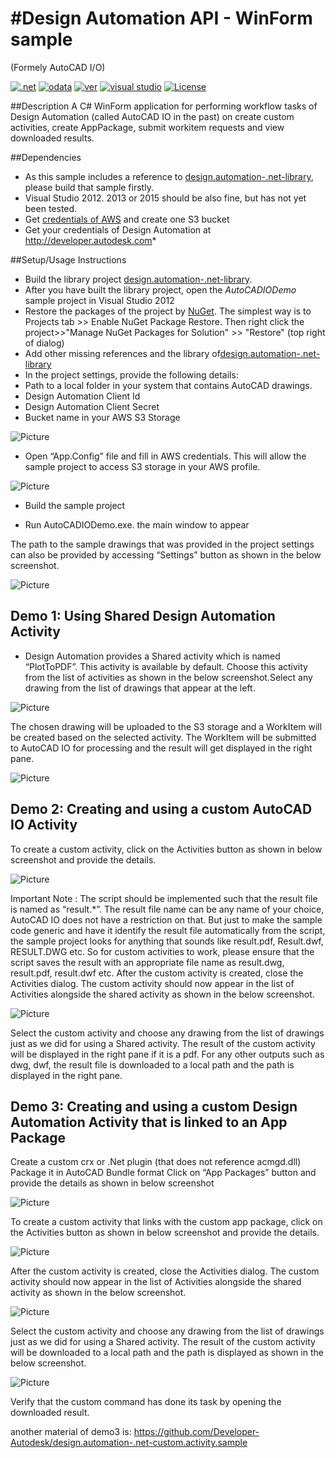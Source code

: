 #Design Automation API - WinForm sample
===========================
(Formely AutoCAD I/O)

[![.net](https://img.shields.io/badge/.net-4.5-green.svg)](http://www.microsoft.com/en-us/download/details.aspx?id=30653)
[![odata](https://img.shields.io/badge/odata-4.0-yellow.svg)](http://www.odata.org/documentation/)
[![ver](https://img.shields.io/badge/Design%20Automation%20API-2.0-blue.svg)](https://developer.autodesk.com/api/autocadio/v2/)
[![visual studio](https://img.shields.io/badge/Visual%20Studio-2012%7C2013-yellow.svg)](https://www.visualstudio.com/)
[![License](http://img.shields.io/:license-mit-red.svg)](http://opensource.org/licenses/MIT)

##Description
A C# WinForm application for performing workflow tasks of Design Automation (called AutoCAD IO in the past) on create custom activities, create AppPackage, submit workitem requests and view downloaded results.

##Dependencies
* As this sample includes a reference to  [design.automation-.net-library](https://github.com/Developer-Autodesk/design.automation-.net-library), please build that sample firstly.  
* Visual Studio 2012. 2013 or 2015 should be also fine, but has not yet been tested.
* Get [credentials of AWS](http://docs.aws.amazon.com/general/latest/gr/aws-security-credentials.html) and create one S3 bucket
* Get your credentials of Design Automation at http://developer.autodesk.com* 

##Setup/Usage Instructions
* Build the library project [design.automation-.net-library](https://github.com/Developer-Autodesk/design.automation-.net-library).
* After you have built the library project, open the *AutoCADIODemo* sample project in Visual Studio 2012
* Restore the packages of the project by [NuGet](https://www.nuget.org/). The simplest way is to Projects tab >> Enable NuGet Package Restore. Then right click the project>>"Manage NuGet Packages for Solution" >> "Restore" (top right of dialog)
* Add other missing references and the library of[design.automation-.net-library](https://github.com/Developer-Autodesk/design.automation-.net-library)
* In the project settings, provide the following details:
 * Path to a local folder in your system that contains AutoCAD drawings.
 * Design Automation Client Id
 * Design Automation Client Secret
 * Bucket name in your AWS S3 Storage

![Picture](./assets/1.png)

* Open “App.Config” file and fill in AWS credentials. This will allow the sample project to access S3 storage in your AWS profile.

![Picture](./assets/2.png)


* Build the sample project

* Run AutoCADIODemo.exe. the main window to appear

The path to the sample drawings that was provided in the project settings can also be provided by accessing 
“Settings” button as shown in the below screenshot.

![Picture](./assets/3.png)
 
Demo 1: Using Shared Design Automation Activity
-----------------------------------------------------------------------------------------------------------------------------
 * Design Automation provides a Shared activity which is named “PlotToPDF”. This activity is available by default. Choose this activity from the list of activities as shown in the below screenshot.Select any drawing from the list of drawings that appear at the left. 

  ![Picture](./assets/4.png)

  The chosen drawing will be uploaded to the S3 storage and a WorkItem will be created based on the selected activity.
The WorkItem will be submitted to AutoCAD IO for processing and the result will get displayed in the right pane.
 
 ![Picture](./assets/5.png)
 
Demo 2: Creating and using a custom AutoCAD IO Activity 
-----------------------------------------------------------------------------------------------------------------------------
   To create a custom activity, click on the Activities button as shown in below screenshot and provide the details.
 
![Picture](./assets/6.png)
 
Important Note : The script should be implemented such that the result file is named as “result.*”. 
The result file name can be any name of your choice, AutoCAD IO does not have a restriction on that. 
But just to make the sample code generic and have it identify the result file automatically from the script, 
the sample project looks for anything that sounds like result.pdf, Result.dwf, RESULT.DWG etc. So for custom activities 
to work, please ensure that the script saves the result with an appropriate file name as result.dwg, result.pdf, result.dwf etc.
After the custom activity is created, close the Activities dialog.
The custom activity should now appear in the list of Activities alongside the shared activity as shown in the below screenshot. 

![Picture](./assets/7.png)
 
Select the custom activity and choose any drawing from the list of drawings just as we did for using a Shared activity.
The result of the custom activity will be displayed in the right pane if it is a pdf. For any other outputs such as dwg, dwf, 
the result file is downloaded to a local path and the path is displayed in the right pane.

Demo 3: Creating and using a custom Design Automation Activity that is linked to an App Package 
-----------------------------------------------------------------------------------------------------------------------------

Create a custom crx or .Net plugin (that does not reference acmgd.dll)
Package it in AutoCAD Bundle format
Click on “App Packages” button and provide the details as shown in below screenshot
 
![Picture](./assets/8.png)
 
To create a custom activity that links with the custom app package, click on the Activities button as 
shown in below screenshot and provide the details.
 
![Picture](./assets/9.png)

After the custom activity is created, close the Activities dialog.
The custom activity should now appear in the list of Activities alongside the shared activity as shown in the below screenshot. 
 
![Picture](./assets/10.png)
 
Select the custom activity and choose any drawing from the list of drawings just as we did for using a Shared activity.
The result of the custom activity will be downloaded to a local path and the path is displayed as shown in the below screenshot. 
 
![Picture](./assets/11.png)
 
Verify that the custom command has done its task by opening the downloaded result.

another material of demo3 is: https://github.com/Developer-Autodesk/design.automation-.net-custom.activity.sample
